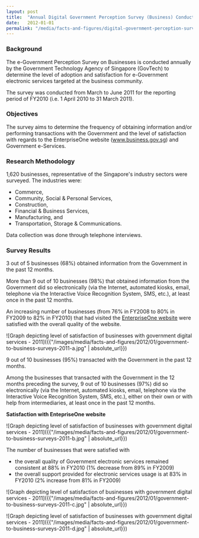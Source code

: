 ```yaml
---
layout: post
title:  "Annual Digital Government Perception Survey (Business) Conducted in 2011"
date:   2012-01-01
permalink: "/media/facts-and-figures/digital-government-perception-survey-business-2011"
---
```


### **Background**

The e-Government Perception Survey on Businesses is conducted annually by the Government Technology Agency of Singapore (GovTech) to determine the level of adoption and satisfaction for e-Government electronic services targeted at the business community.

The survey was conducted from March to June 2011 for the reporting period of FY2010 (i.e. 1 April 2010 to 31 March 2011).

### **Objectives**

The survey aims to determine the frequency of obtaining information and/or performing transactions with the Government and the level of satisfaction with regards to the EnterpriseOne website (www.business.gov.sg) and Government e-Services.

### **Research Methodology**

1,620 businesses, representative of the Singapore's industry sectors were surveyed. The industries were:

* Commerce,
* Community, Social & Personal Services,
* Construction,
* Financial & Business Services,
* Manufacturing, and
* Transportation, Storage & Communications.

Data collection was done through telephone interviews.

### **Survey Results**

3 out of 5 businesses (68%) obtained information from the Government in the past 12 months.

More than 9 out of 10 businesses (98%) that obtained information from the Government did so electronically (via the Internet, automated kiosks, email, telephone via the Interactive Voice Recognition System, SMS, etc.), at least once in the past 12 months.

An increasing number of businesses (from 76% in FY2008 to 80% in FY2009 to 82% in FY2010) that had visited the [EnterpriseOne website](www.enterpriseone.gov.sg) were satisfied with the overall quality of the website.

![Graph depicting level of satisfaction of businesses with government digital services - 2011]({{"/images/media/facts-and-figures/2012/01/government-to-business-surveys-2011-a.jpg" | absolute_url}})

9 out of 10 businesses (95%) transacted with the Government in the past 12 months.

Among the businesses that transacted with the Government in the 12 months preceding the survey, 9 out of 10 businesses (97%) did so electronically (via the Internet, automated kiosks, email, telephone via the Interactive Voice Recognition System, SMS, etc.), either on their own or with help from intermediaries, at least once in the past 12 months.

**Satisfaction with EntepriseOne website**

![Graph depicting level of satisfaction of businesses with government digital services - 2011]({{"/images/media/facts-and-figures/2012/01/government-to-business-surveys-2011-b.jpg" | absolute_url}})

The number of businesses that were satisfied with
* the overall quality of Government electronic services remained consistent at 88% in FY2010 (1% decrease from 89% in FY2009)
* the overall support provided for electronic services usage is at 83% in FY2010 (2% increase from 81% in FY2009)

![Graph depicting level of satisfaction of businesses with government digital services - 2011]({{"/images/media/facts-and-figures/2012/01/government-to-business-surveys-2011-c.jpg" | absolute_url}})

![Graph depicting level of satisfaction of businesses with government digital services - 2011]({{"/images/media/facts-and-figures/2012/01/government-to-business-surveys-2011-d.jpg" | absolute_url}})